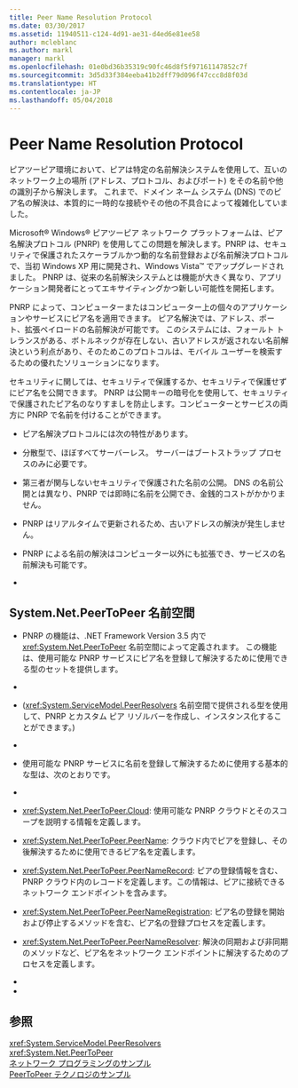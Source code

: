 ```yaml
---
title: Peer Name Resolution Protocol
ms.date: 03/30/2017
ms.assetid: 11940511-c124-4d91-ae31-d4ed6e81ee58
author: mcleblanc
ms.author: markl
manager: markl
ms.openlocfilehash: 01e0bd36b35319c90fc46d8f5f97161147852c7f
ms.sourcegitcommit: 3d5d33f384eeba41b2dff79d096f47ccc8d8f03d
ms.translationtype: HT
ms.contentlocale: ja-JP
ms.lasthandoff: 05/04/2018
---
```

# <a name="peer-name-resolution-protocol"></a>Peer Name Resolution Protocol
ピアツーピア環境において、ピアは特定の名前解決システムを使用して、互いのネットワーク上の場所 (アドレス、プロトコル、およびポート) をその名前や他の識別子から解決します。 これまで、ドメイン ネーム システム (DNS) でのピア名の解決は、本質的に一時的な接続やその他の不具合によって複雑化していました。  
  
 Microsoft® Windows® ピアツーピア ネットワーク プラットフォームは、ピア名解決プロトコル (PNRP) を使用してこの問題を解決します。PNRP は、セキュリティで保護されたスケーラブルかつ動的な名前登録および名前解決プロトコルで、当初 Windows XP 用に開発され、Windows Vista™ でアップグレードされました。 PNRP は、従来の名前解決システムとは機能が大きく異なり、アプリケーション開発者にとってエキサイティングかつ新しい可能性を開拓します。  
  
 PNRP によって、コンピューターまたはコンピューター上の個々のアプリケーションやサービスにピア名を適用できます。 ピア名解決では、アドレス、ポート、拡張ペイロードの名前解決が可能です。 このシステムには、フォールト トレランスがある、ボトルネックが存在しない、古いアドレスが返されない名前解決という利点があり、そのためこのプロトコルは、モバイル ユーザーを検索するための優れたソリューションになります。  
  
 セキュリティに関しては、セキュリティで保護するか、セキュリティで保護せずにピア名を公開できます。 PNRP は公開キーの暗号化を使用して、セキュリティで保護されたピア名のなりすましを防止します。コンピューターとサービスの両方に PNRP で名前を付けることができます。  
  
-   ピア名解決プロトコルには次の特性があります。  
  
-   分散型で、ほぼすべてサーバーレス。 サーバーはブートストラップ プロセスのみに必要です。  
  
-   第三者が関与しないセキュリティで保護された名前の公開。 DNS の名前公開とは異なり、PNRP では即時に名前を公開でき、金銭的コストがかかりません。  
  
-   PNRP はリアルタイムで更新されるため、古いアドレスの解決が発生しません。  
  
-   PNRP による名前の解決はコンピューター以外にも拡張でき、サービスの名前解決も可能です。  
  
-  
  
## <a name="the-systemnetpeertopeer-namespace"></a>System.Net.PeerToPeer 名前空間  
  
-   PNRP の機能は、.NET Framework Version 3.5 内で <xref:System.Net.PeerToPeer> 名前空間によって定義されます。 この機能は、使用可能な PNRP サービスにピア名を登録して解決するために使用できる型のセットを提供します。  
  
-  
  
-   (<xref:System.ServiceModel.PeerResolvers> 名前空間で提供される型を使用して、PNRP とカスタム ピア リゾルバーを作成し、インスタンス化することができます。)  
  
-  
  
-   使用可能な PNRP サービスに名前を登録して解決するために使用する基本的な型は、次のとおりです。  
  
-  
  
-   <xref:System.Net.PeerToPeer.Cloud>: 使用可能な PNRP クラウドとそのスコープを説明する情報を定義します。  
  
-   <xref:System.Net.PeerToPeer.PeerName>: クラウド内でピアを登録し、その後解決するために使用できるピア名を定義します。  
  
-   <xref:System.Net.PeerToPeer.PeerNameRecord>: ピアの登録情報を含む、PNRP クラウド内のレコードを定義します。この情報は、ピアに接続できるネットワーク エンドポイントを含みます。  
  
-   <xref:System.Net.PeerToPeer.PeerNameRegistration>: ピア名の登録を開始および停止するメソッドを含む、ピア名の登録プロセスを定義します。  
  
-   <xref:System.Net.PeerToPeer.PeerNameResolver>: 解決の同期および非同期のメソッドなど、ピア名をネットワーク エンドポイントに解決するためのプロセスを定義します。  
  
-  
  
-  
  
## <a name="see-also"></a>参照  
 <xref:System.ServiceModel.PeerResolvers>  
 <xref:System.Net.PeerToPeer>  
 [ネットワーク プログラミングのサンプル](../../../docs/framework/network-programming/network-programming-samples.md)  
 [PeerToPeer テクノロジのサンプル](http://go.microsoft.com/fwlink/?LinkID=179571)
